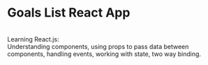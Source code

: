<h1>Goals List React App</h1> <br>
Learning React.js: <br>
Understanding components, using props to pass data between components, handling events, working with state, two way binding.
